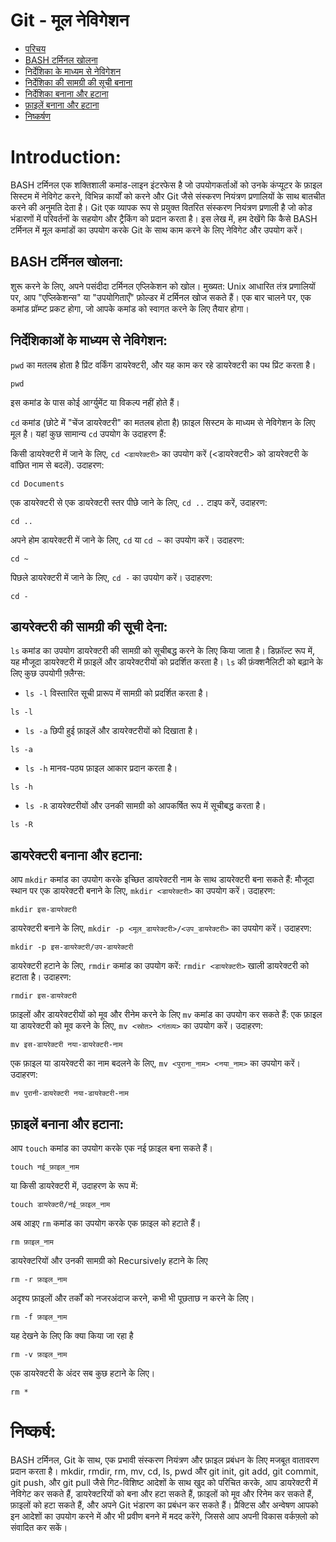 # Git - मूल नेविगेशन

- [परिचय](#introduction)
- [BASH टर्मिनल खोलना](#opening-the-bash-terminal)
- [निर्देशिका के माध्यम से नेविगेशन](#navigating-through-directories)
- [निर्देशिका की सामग्री की सूची बनाना](#listing-directory-contents)
- [निर्देशिका बनाना और हटाना](#creating-and-removing-directories)
- [फ़ाइलें बनाना और हटाना](#creating-and-removing-files)
- [निष्कर्षण](#conclusion)

# Introduction:
BASH टर्मिनल एक शक्तिशाली कमांड-लाइन इंटरफेस है जो उपयोगकर्ताओं को उनके कंप्यूटर के फ़ाइल सिस्टम में नेविगेट करने, विभिन्न कार्यों को करने और Git जैसे संस्करण नियंत्रण प्रणालियों के साथ बातचीत करने की अनुमति देता है। Git एक व्यापक रूप से प्रयुक्त वितरित संस्करण नियंत्रण प्रणाली है जो कोड भंडारणों में परिवर्तनों के सहयोग और ट्रैकिंग को प्रदान करता है। इस लेख में, हम देखेंगे कि कैसे BASH टर्मिनल में मूल कमांडों का उपयोग करके Git के साथ काम करने के लिए नेविगेट और उपयोग करें।

## BASH टर्मिनल खोलना:
शुरू करने के लिए, अपने पसंदीदा टर्मिनल एप्लिकेशन को खोल। मुख्यत: Unix आधारित तंत्र प्रणालियों पर, आप "एप्लिकेशन्स" या "उपयोगिताएँ" फ़ोल्डर में टर्मिनल खोज सकते हैं। एक बार चालने पर, एक कमांड प्रॉम्प्ट प्रकट होगा, जो आपके कमांड को स्वागत करने के लिए तैयार होगा।

## निर्देशिकाओं के माध्यम से नेविगेशन:
`pwd` का मतलब होता है प्रिंट वर्किंग डायरेक्टरी, और यह काम कर रहे डायरेक्टरी का पथ प्रिंट करता है।
```commandline
pwd
```
इस कमांड के पास कोई आर्ग्युमेंट या विकल्प नहीं होते हैं।

`cd` कमांड (छोटे में "चेंज डायरेक्टरी" का मतलब होता है) फ़ाइल सिस्टम के माध्यम से नेविगेशन के लिए मूल है। यहां कुछ सामान्य `cd` उपयोग के उदाहरण हैं:

किसी डायरेक्टरी में जाने के लिए, `cd <डायरेक्टरी>` का उपयोग करें (<डायरेक्टरी> को डायरेक्टरी के वांछित नाम से बदलें). उदाहरण:
```
cd Documents
```
एक डायरेक्टरी से एक डायरेक्टरी स्तर पीछे जाने के लिए, `cd ..` टाइप करें, उदाहरण:
```
cd ..
```
अपने होम डायरेक्टरी में जाने के लिए, `cd` या `cd ~` का उपयोग करें। उदाहरण:
```
cd ~
```
पिछले डायरेक्टरी में जाने के लिए, `cd -` का उपयोग करें। उदाहरण:
```
cd -
```

## डायरेक्टरी की सामग्री की सूची देना:
`ls` कमांड का उपयोग डायरेक्टरी की सामग्री को सूचीबद्ध करने के लिए किया जाता है। डिफ़ॉल्ट रूप में, यह मौजूदा डायरेक्टरी में फ़ाइलें और डायरेक्टरीयों को प्रदर्शित करता है। `ls` की फ़ंक्शनैलिटी को बढ़ाने के लिए कुछ उपयोगी फ़्लैग्स:

- `ls -l` विस्तारित सूची प्रारूप में सामग्री को प्रदर्शित करता है।
```
ls -l
```
- `ls -a` छिपी हुई फ़ाइलें और डायरेक्टरीयों को दिखाता है।
```
ls -a
```
- `ls -h` मानव-पठ्य फ़ाइल आकार प्रदान करता है।
```
ls -h
```
- `ls -R` डायरेक्टरीयों और उनकी सामग्री को आपकर्षित रूप में सूचीबद्ध करता है।
```
ls -R
```

## डायरेक्टरी बनाना और हटाना:
आप `mkdir` कमांड का उपयोग करके इच्छित डायरेक्टरी नाम के साथ डायरेक्टरी बना सकते हैं:
मौजूदा स्थान पर एक डायरेक्टरी बनाने के लिए, `mkdir <डायरेक्टरी>` का उपयोग करें। उदाहरण:
```
mkdir इस-डायरेक्टरी
```
डायरेक्टरी बनाने के लिए, `mkdir -p <मूल_डायरेक्टरी>/<उप_डायरेक्टरी>` का उपयोग करें। उदाहरण:
```
mkdir -p इस-डायरेक्टरी/उप-डायरेक्टरी
```
डायरेक्टरी हटाने के लिए, `rmdir` कमांड का उपयोग करें:
`rmdir <डायरेक्टरी>` खाली डायरेक्टरी को हटाता है। उदाहरण:
```
rmdir इस-डायरेक्टरी
```
फ़ाइलों और डायरेक्टरीयों को मूव और रीनेम करने के लिए `mv` कमांड का उपयोग कर सकते हैं:
एक फ़ाइल या डायरेक्टरी को मूव करने के लिए, `mv <स्रोत> <गंतव्य>` का उपयोग करें। उदाहरण:
```
mv इस-डायरेक्टरी नया-डायरेक्टरी-नाम
```

एक फ़ाइल या डायरेक्टरी का नाम बदलने के लिए, `mv <पुराना_नाम> <नया_नाम>` का उपयोग करें। उदाहरण:
```
mv पुरानी-डायरेक्टरी नया-डायरेक्टरी-नाम
```

## फ़ाइलें बनाना और हटाना:
आप `touch` कमांड का उपयोग करके एक नई फ़ाइल बना सकते हैं।
```commandline
touch नई_फ़ाइल_नाम
```
या किसी डायरेक्टरी में, उदाहरण के रूप में:
```commandline
touch डायरेक्टरी/नई_फ़ाइल_नाम
```
अब आइए `rm` कमांड का उपयोग करके एक फ़ाइल को हटाते हैं।
```commandline
rm फ़ाइल_नाम
```
डायरेक्टरियों और उनकी सामग्री को Recursively हटाने के लिए
```commandline
rm -r फ़ाइल_नाम
```
अदृश्य फ़ाइलों और तर्कों को नजरअंदाज करने, कभी भी पूछताछ न करने के लिए।
```commandline
rm -f फ़ाइल_नाम
```
यह देखने के लिए कि क्या किया जा रहा है
```commandline
rm -v फ़ाइल_नाम
```
एक डायरेक्टरी के अंदर सब कुछ हटाने के लिए।
```commandline
rm *
```

# निष्कर्ष:
BASH टर्मिनल, Git के साथ, एक प्रभावी संस्करण नियंत्रण और फ़ाइल प्रबंधन के लिए मजबूत वातावरण प्रदान करता है। mkdir, rmdir, rm, mv, cd, ls, pwd और git init, git add, git commit, git push, और git pull जैसे गिट-विशिष्ट आदेशों के साथ खुद को परिचित करके, आप डायरेक्टरी में नेविगेट कर सकते हैं, डायरेक्टरियों को बना और हटा सकते हैं, फ़ाइलों को मूव और रिनेम कर सकते हैं, फ़ाइलों को हटा सकते हैं, और अपने Git भंडारण का प्रबंधन कर सकते हैं। प्रैक्टिस और अन्वेषण आपको इन आदेशों का उपयोग करने में और भी प्रवीण बनने में मदद करेंगे, जिससे आप अपनी विकास वर्कफ़्लो को संवादित कर सकें।
